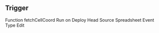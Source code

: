 ## Trigger

Function
    fetchCellCoord
Run on Deploy
    Head
Source
    Spreadsheet
Event Type
    Edit
